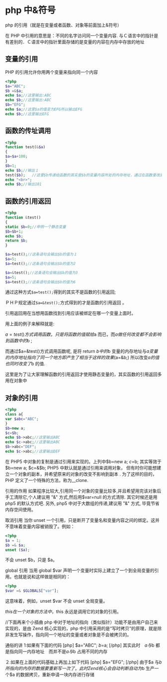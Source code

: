 # php 中&符号

php 的引用（就是在变量或者函数、对象等前面加上&符号）

在 PHP 中引用的意思是：不同的名字访问同一个变量内容.
与Ｃ语言中的指针是有差别的．Ｃ语言中的指针里面存储的是变量的内容在内存中存放的地址

## 变量的引用

PHP 的引用允许你用两个变量来指向同一个内容

```php
<?php
$a="ABC";
$b =&$a;
echo $a;//这里输出:ABC
echo $b;//这里输出:ABC
$b="EFG";
echo $a;//这里$a的值变为EFG所以输出EFG
echo $b;//这里输出EFG
```

## 函数的传址调用

```php
<?php
function test(&$a)
{
$a=$a+100;
}
$b=1;
echo $b;//输出１
test($b);   //这里$b传递给函数的其实是$b的变量内容所处的内存地址，通过在函数里改变$a的值　就可以改变$b的值了
echo "<br>";
echo $b;//输出101
```

## 函数的引用返回

```php
<?php
function &test()
{
static $b=0;//申明一个静态变量
$b=$b+1;
echo $b;
return $b;
}

$a=test();//这条语句会输出$b的值为１
$a=5;
$a=test();//这条语句会输出$b的值为2

$a=&test();//这条语句会输出$b的值为3
$a=5;
$a=test();//这条语句会输出$b的值为6
```

通过这种方式`$a=test();`得到的其实不是函数的引用返回;

ＰＨＰ规定通过`$a=&test();`方式得到的才是函数的引用返回 。

引用返回用在当想用函数找到引用应该被绑定在哪一个变量上面时。

用上面的例子来解释就是:

$a=test()方式调用函数，只是将函数的值赋给$a 而已，而$a 做任何改变都不会影响到函数中的$b ;

而通过$a=&test()方式调用函数呢, 是将 return $b 中的$b 变量的内存地址与$a 变量的内存地址指向了同一个地方
即产生了相当于这样的效果($a=&b;) 所以改变$a 的值也同时改变了$b 的值.

这里是为了让大家理解函数的引用返回才使用静态变量的，其实函数的引用返回多用在对象中

## 对象的引用

```php
<?php
class a{
var $abc="ABC";
}
$b=new a;
$c=$b;
echo $b->abc;//这里输出ABC
echo $c->abc;//这里输出ABC
$b->abc="DEF";
echo $c->abc;//这里输出DEF
```

在 PHP5 中对象的复制是通过引用来实现的。上列中$b=new a; $c=$b; 其实等效于$b=new a; $c=&$b;
PHP5 中默认就是通过引用来调用对象， 但有时你可能想建立一个对象的副本，并希望原来的对象的改变不影响到副本 . 为了这样的目的，PHP 定义了一个特殊的方法，称为\_\_clone.

引用的作用
如果程序比较大,引用同一个对象的变量比较多,并且希望用完该对象后手工清除它,个人建议用 "&" 方式,然后用$var=null 的方式清除. 其它时候还是用 php5 的默认方式吧. 另外, php5 中对于大数组的传递,建议用 "&" 方式, 毕竟节省内存空间使用。

取消引用
当你 unset 一个引用，只是断开了变量名和变量内容之间的绑定。这并不意味着变量内容被销毁了。例如：

```php
<?php
$a = 1;
$b =& $a;
unset ($a);
```

不会 unset $b，只是 $a。

global 引用
当用 global $var 声明一个变量时实际上建立了一个到全局变量的引用。也就是说和这样做是相同的：

```php
<?php
$var =& $GLOBALS["var"];
```

这意味着，例如，unset $var 不会 unset 全局变量。

$this
在一个对象的方法中，$this 永远是调用它的对象的引用。

//下面再来个小插曲
php 中对于地址的指向（类似指针）功能不是由用户自己来实现的，是由 Zend 核心实现的，php 中引用采用的是“写时拷贝”的原理，就是除非发生写操作，指向同一个地址的变量或者对象是不会被拷贝的。

通俗的讲
1:如果有下面的代码
[php]
$a="ABC";
$b=$a;
[/php]
其实此时　$a 与$b 都是指向同一内存地址　而并不是$a 与$b 占用不同的内存

２:如果在上面的代码基础上再加上如下代码
[php]
$a="EFG";
[/php]
由于$a 与$b 所指向的内存的数据要重新写一次了，此时 Zend 核心会自动判断　自动为$b 生产一个$a 的数据拷贝，重新申请一块内存进行存储
